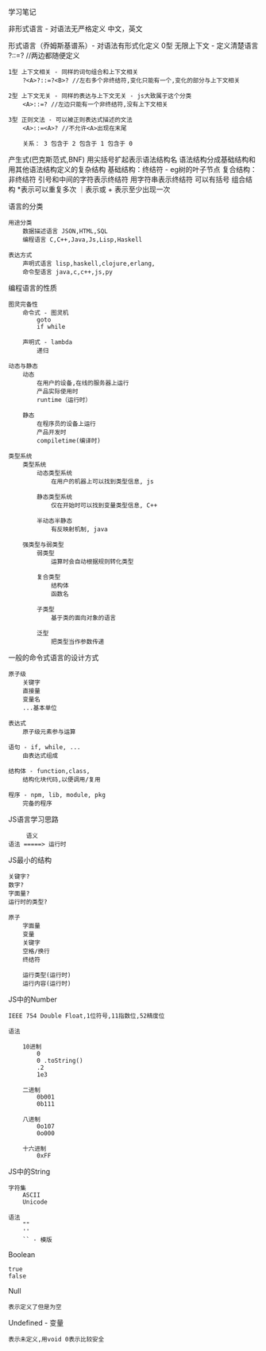 学习笔记

非形式语言 - 对语法无严格定义
    中文，英文

形式语言（乔姆斯基谱系）- 对语法有形式化定义
    0型 无限上下文 - 定义清楚语言
        ?::=? //两边都随便定义

    1型 上下文相关 - 同样的词句组合和上下文相关
        ?<A>?::=?<B>? //左右多个非终结符,变化只能有一个,变化的部分与上下文相关

    2型 上下文无关 - 同样的表达与上下文无关 - js大致属于这个分类
        <A>::=? //左边只能有一个非终结符,没有上下文相关

    3型 正则文法 - 可以被正则表达式描述的文法
        <A>::=<A>? //不允许<A>出现在末尾

        关系： 3 包含于 2 包含于 1 包含于 0

产生式(巴克斯范式,BNF)
    用尖括号扩起表示语法结构名
        <ifStatement>
    语法结构分成基础结构和用其他语法结构定义的复杂结构
        基础结构：终结符 - eg树的叶子节点
        复合结构：非终结符
    引号和中间的字符表示终结符
        用字符串表示终结符
    可以有括号
        组合结构
    *表示可以重复多次
    ｜表示或
    + 表示至少出现一次


语言的分类

    用途分类
        数据描述语言 JSON,HTML,SQL
        编程语言 C,C++,Java,Js,Lisp,Haskell

    表达方式 
        声明式语言 lisp,haskell,clojure,erlang,
        命令型语言 java,c,c++,js,py

编程语言的性质

    图灵完备性
        命令式 - 图灵机
            goto 
            if while

        声明式 - lambda
            递归

    动态与静态
        动态
            在用户的设备,在线的服务器上运行
            产品实际使用时
            runtime（运行时）

        静态   
            在程序员的设备上运行
            产品开发时
            compiletime(编译时)

    类型系统
        类型系统
            动态类型系统
                在用户的机器上可以找到类型信息, js

            静态类型系统
                仅在开始时可以找到变量类型信息, C++
        
            半动态半静态
                有反映射机制, java

        强类型与弱类型
            弱类型
                运算时会自动根据规则转化类型

            复合类型
                结构体
                函数名

            子类型
                基于类的面向对象的语言

            泛型
                把类型当作参数传递

一般的命令式语言的设计方式

    原子级
        关键字
        直接量
        变量名
        ...基本单位

    表达式
        原子级元素参与运算
    
    语句 - if, while, ...
        由表达式组成

    结构体 - function,class,
        结构化块代码,以便调用/复用

    程序 - npm, lib, module, pkg
        完备的程序


JS语言学习思路

         语义   
    语法 =====> 运行时

        
JS最小的结构

    关键字?
    数字?
    字面量?
    运行时的类型?

    原子
        字面量
        变量
        关键字
        空格/换行
        终结符

        运行类型(运行时)
        运行内容(运行时)

JS中的Number

    IEEE 754 Double Float,1位符号,11指数位,52精度位

    语法

        10进制
            0
            0 .toString()
            .2
            1e3

        二进制
            0b001
            0b111
        
        八进制
            0o107
            0o000

        十六进制
            0xFF
    
JS中的String  

    字符集
        ASCII
        Unicode

    语法
        ""
        ''
        `` - 模版

Boolean

    true
    false

Null

    表示定义了但是为空

Undefined - 变量

    表示未定义,用void 0表示比较安全